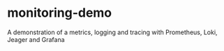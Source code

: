 # monitoring-demo
A demonstration of a metrics, logging and tracing with Prometheus, Loki, Jeager and Grafana
